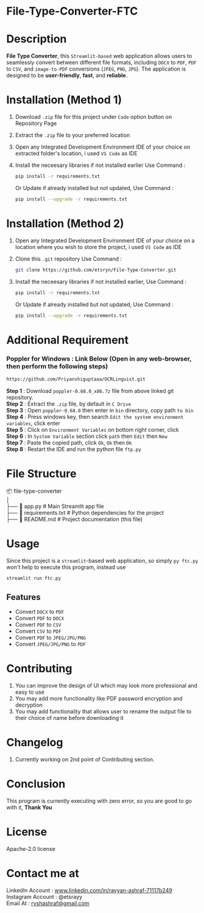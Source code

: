 # File-Type-Converter-FTC

# Description
**File Type Converter**, this `Streamlit-based` web application allows users to seamlessly convert between different file formats, including `DOCX` to `PDF`, `PDF` to `CSV`, and `image-to-PDF` conversions (`JPEG`, `PNG`, `JPG`). The application is designed to be **user-friendly**, **fast**, and **reliable**.

# Installation (Method 1)
1. Download `.zip` file for this project under `Code` option button on Repository Page
2. Extract the `.zip` file to your preferred location
3. Open any Integrated Development Environment IDE of your choice on extracted folder's location, i used `VS Code` as IDE
4. Install the neceesary libraries if not installed earlier
   Use Command :
   ```bash
   pip install -r requirements.txt
   ```

   Or Update if already installed but not updated, Use Command :
   ```bash
   pip install --upgrade -r requirements.txt
   ```
# Installation (Method 2)
1. Open any Integrated Development Environment IDE of your choice on a location where you wish to store the project, i used `VS Code` as IDE
2. Clone this `.git` repository
   Use Command :
   ```bash
   git clone https://github.com/etsryn/File-Type-Converter.git
   ```
3. Install the neceesary libraries if not installed earlier, Use Command :
   ```bash
   pip install -r requirements.txt
   ```

   Or Update if already installed but not updated, Use Command :
   ```bash
   pip install --upgrade -r requirements.txt
   ```

# Additional Requirement
### Poppler for Windows : Link Below (Open in any web-browser, then perform the following steps)
   ```bash
   https://github.com/Priyanshiguptaaa/OCRLinguist.git
   ```
**Step 1** : Download `poppler-0.68.0_x86.7z` file from above linked git repository.<br />
**Step 2** : Extract the `.zip` file, by default in `C Drive`<br />
**Step 3** : Open `poppler-0.68.0` then enter in `bin` directory, copy path `to bin`<br />
**Step 4** : Press windows key, then search `Edit the system environment variables`, click enter<br />
**Step 5** : Click on `Environment Variables` on bottom right corner, click<br />
**Step 6** : In `System Variable` section click `path` then `Edit` then `New`<br />
**Step 7** : Paste the copied path, click `Ok`, `Ok` then `Ok`<br />
**Step 8** : Restart the IDE and run the python file `ftp.py`

# File Structure
📦 file-type-converter<br />
│<br />
├── 📜 app.py                 # Main Streamlit app file<br />
├── 📜 requirements.txt        # Python dependencies for the project<br />
├── 📜 README.md               # Project documentation (this file)<br />

# Usage
Since this project is a `streamlit`-based web application, so simply `py ftc.py` won't help to execute this program, instead use
   ```bash
   streamlit run ftc.py
```
## Features

- Convert `DOCX` to `PDF`
- Convert `PDF` to `DOCX`
- Convert `PDF` to `CSV`
- Convert `CSV` to `PDF`
- Convert `PDF` to `JPEG/JPG/PNG`
- Convert `JPEG/JPG/PNG` to `PDF`

# Contributing
1. You can improve the design of UI which may look more professional and easy to use
2. You may add more functionality like PDF password encryption and decryption
3. You may add functionality that allows user to rename the output file to their choice of name before downloading it

# Changelog
1. Currently working on 2nd point of Contributing section.

# Conclusion
This program is currently executing with zero error, so you are good to go with it, **Thank You**

# License
Apache-2.0 license

# Contact me at
LinkedIn Account : www.linkedin.com/in/rayyan-ashraf-71117b249<br />
Instagram Account : @etsrayy<br />
Email At : ryshashraf@gmail.com
